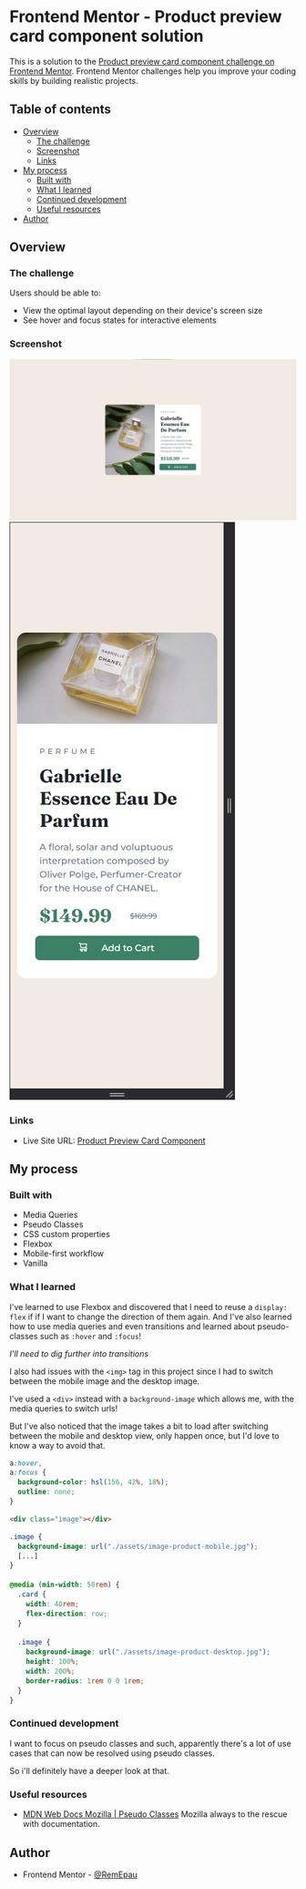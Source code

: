 # Frontend Mentor - Product preview card component solution

This is a solution to the [Product preview card component challenge on Frontend Mentor](https://www.frontendmentor.io/challenges/product-preview-card-component-GO7UmttRfa). Frontend Mentor challenges help you improve your coding skills by building realistic projects.

## Table of contents

- [Overview](#overview)
  - [The challenge](#the-challenge)
  - [Screenshot](#screenshot)
  - [Links](#links)
- [My process](#my-process)
  - [Built with](#built-with)
  - [What I learned](#what-i-learned)
  - [Continued development](#continued-development)
  - [Useful resources](#useful-resources)
- [Author](#author)

## Overview

### The challenge

Users should be able to:

- View the optimal layout depending on their device's screen size
- See hover and focus states for interactive elements

### Screenshot

![](./assets/screenshot1.png)
![](./assets/screenshot2.png)

### Links

- Live Site URL: [Product Preview Card Component](https://eparem-product-preview.netlify.app/)

## My process

### Built with

- Media Queries
- Pseudo Classes
- CSS custom properties
- Flexbox
- Mobile-first workflow
- Vanilla

### What I learned

I've learned to use Flexbox and discovered that I need to reuse a `display: flex` if if I want to change the direction of them again.
And I've also learned how to use media queries and even transitions and learned about pseudo-classes such as `:hover` and `:focus`!

_I'll need to dig further into transitions_

I also had issues with the `<img>` tag in this project since I had to switch between the mobile image and the desktop image.

I've used a `<div>` instead with a `background-image` which allows me, with the media queries to switch urls!

But I've also noticed that the image takes a bit to load after switching between the mobile and desktop view, only happen once, but I'd love to know a way to avoid that.

```css
a:hover,
a:focus {
  background-color: hsl(156, 42%, 18%);
  outline: none;
}
```

```html
<div class="image"></div>
```

```css
.image {
  background-image: url("./assets/image-product-mobile.jpg");
  [...]
}

@media (min-width: 50rem) {
  .card {
    width: 40rem;
    flex-direction: row;
  }

  .image {
    background-image: url("./assets/image-product-desktop.jpg");
    height: 100%;
    width: 200%;
    border-radius: 1rem 0 0 1rem;
  }
}
```

### Continued development

I want to focus on pseudo classes and such, apparently there's a lot of use cases that can now be resolved using pseudo classes.

So i'll definitely have a deeper look at that.

### Useful resources

- [MDN Web Docs Mozilla | Pseudo Classes](https://developer.mozilla.org/en-US/docs/Web/CSS/Pseudo-classes) Mozilla always to the rescue with documentation.

## Author

- Frontend Mentor - [@RemEpau](https://www.frontendmentor.io/profile/RemEpau)
